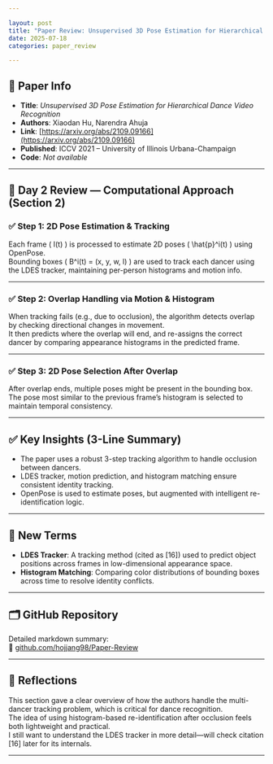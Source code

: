 ```yaml
---

layout: post  
title: "Paper Review: Unsupervised 3D Pose Estimation for Hierarchical Dance Video Recognition DAY 2"  
date: 2025-07-18  
categories: paper_review  

---
```


## 📌 Paper Info

* **Title**: *Unsupervised 3D Pose Estimation for Hierarchical Dance Video Recognition*  
* **Authors**: Xiaodan Hu, Narendra Ahuja  
* **Link**: [https://arxiv.org/abs/2109.09166](https://arxiv.org/abs/2109.09166)  
* **Published**: ICCV 2021 – University of Illinois Urbana-Champaign  
* **Code**: *Not available*

---

## 🧠 Day 2 Review — Computational Approach (Section 2)

### ✅ Step 1: 2D Pose Estimation & Tracking

Each frame \( I(t) \) is processed to estimate 2D poses \( \hat{p}^i(t) \) using OpenPose.  
Bounding boxes \( B^i(t) = (x, y, w, l) \) are used to track each dancer using the LDES tracker, maintaining per-person histograms and motion info.

---

### ✅ Step 2: Overlap Handling via Motion & Histogram

When tracking fails (e.g., due to occlusion), the algorithm detects overlap by checking directional changes in movement.  
It then predicts where the overlap will end, and re-assigns the correct dancer by comparing appearance histograms in the predicted frame.

---

### ✅ Step 3: 2D Pose Selection After Overlap

After overlap ends, multiple poses might be present in the bounding box.  
The pose most similar to the previous frame’s histogram is selected to maintain temporal consistency.

---

## ✅ Key Insights (3-Line Summary)

* The paper uses a robust 3-step tracking algorithm to handle occlusion between dancers.
* LDES tracker, motion prediction, and histogram matching ensure consistent identity tracking.
* OpenPose is used to estimate poses, but augmented with intelligent re-identification logic.

---

## 📘 New Terms

* **LDES Tracker**: A tracking method (cited as [16]) used to predict object positions across frames in low-dimensional appearance space.
* **Histogram Matching**: Comparing color distributions of bounding boxes across time to resolve identity conflicts.

---

## 🗂 GitHub Repository

Detailed markdown summary:  
🔗 [github.com/hojjang98/Paper-Review](https://github.com/hojjang98/Paper-Review)

---

## 💭 Reflections

This section gave a clear overview of how the authors handle the multi-dancer tracking problem, which is critical for dance recognition.  
The idea of using histogram-based re-identification after occlusion feels both lightweight and practical.  
I still want to understand the LDES tracker in more detail—will check citation [16] later for its internals.

---
